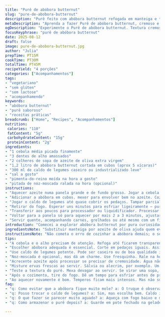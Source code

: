 ```yaml
---
title: "Purê de abóbora butternut"
slug: "pure-de-abobora-butternut"
description: "Purê feito com abóbora butternut refogada em manteiga e temperada com caldo de legumes caseiro. Textura cremosa, levemente adocicada, com toque sutil de noz-moscada. Preparação prática sem lactose, ovos, glúten ou nozes. Ótima para servir como acompanhamento ou entrada reconfortante em qualquer estação, especialmente no outono. Ajustes para quem tem restrição a manteiga, usando óleo de coco ou azeite. Tempero ajustável conforme desejo, fácil de equilibrar com sal, pimenta e ervas."
metaDescription: "Aprenda a fazer Purê de abóbora butternut, cremoso e saboroso, livre de lactose e glúten. Uma ótima opção de acompanhamento em qualquer época."
ogDescription: "Experimente o Purê de abóbora butternut. Textura cremosa, sabor equilibrado e fácil de fazer. Ideal para acompanhar pratos variados."
focusKeyphrase: "purê de abóbora butternut"
date: 2025-08-12
draft: false
image: pure-de-abobora-butternut.jpg
author: "Julia"
prepTime: PT15M
cookTime: PT30M
totalTime: PT45M
recipeYield: "4 porções"
categories: ["Acompanhamentos"]
tags:
- "vegetariano"
- "sem glúten"
- "sem lactose"
- "acompanhamendo"
keywords:
- "abóbora butternut"
- "purê saboroso"
- "receitas práticas"
breadcrumb: ["Home", "Recipes", "Acompanhamentos"]
nutrition: 
 calories: "110"
 fatContent: "5g"
 carbohydrateContent: "15g"
 proteinContent: "2g"
ingredients:
- "1 cebola média picada finamente"
- "3 dentes de alho amassados"
- "2 colheres de sopa de azeite de oliva extra virgem"
- "1,2 litro de abóbora butternut cortada em cubos (aprox 5 xícaras)"
- "300 ml de caldo de legumes caseiro ou industrializado leve"
- "sal a gosto"
- "pimenta-do-reino moída na hora a gosto"
- "pitada de noz-moscada ralada na hora (opcional)"
instructions:
- "Aquecer azeite numa panela grande e de fundo grosso. Jogar a cebola e o alho, mexendo sempre, até ficarem translúcidos e perfumados—sem deixar dourar demais, senão amarga."
- "Adicionar a abóbora em cubos. mexer para envolver bem no azeite. Cozinhar em fogo médio-baixo, mexendo vez em quando, até a abóbora começar a apresentar uma leve coloração dourada e estar quase macia; isso indica caramelização leve para aumentar sabor."
- "Jogar o caldo de legumes até quase cobrir os pedaços. Tampar parcialmente. Deixar cozinhar por 25 minutos ou até que a abóbora esteja macia, quase se desmanchando se apertar com garfo. Evite mexer demais para não virar papa cedo."
- "Retirar do fogo. Esperar uns minutos para esfriar ligeiramente — purê muito quente pode soltar água demais no processador."
- "Transferir aos poucos para processador ou liquidificador. Processar até obter textura cremosa e uniforme. Se precisar, acrescentar pouquinho caldo, mas devagar para não afinar demais."
- "Voltar para a panela só para aquecer por mais 2 a 3 minutos, ajustar sal, pimenta e colocar a noz-moscada ralada, mexendo rápido para incorporar aroma intenso."
- "Servir quente, acompanhando carnes, grelhados ou até mesmo com um fio de azeite e folhas frescas, como sálvia ou alecrim, para dar um toque final."
introduction: "Comecei a explorar abóbora butternut por pura curiosidade na cozinha. Queria algo além do tradicional purê de batata, algo que trouxesse cor e sabor intenso sem muito trabalho. A abóbora me ofereceu doçura na medida certa e uma textura que permite mil possibilidades. Aprendi que usar caldo de legumes em vez de água dá corpo e sabor sem complicar. Na primeira tentativa, deixei a abóbora amolecer demais e perdi a textura ótima. Depois disso, passei a controlar melhor o ponto pelo toque e pela mudança visual—aquelas bordas levemente douradas no cozimento fazem toda diferença. O resultado? Um purê cremoso, versátil, acessível e com aquele jeitinho brasileiro que comfort food tem que ter."
ingredientsNote: "Substituir manteiga por azeite de oliva ajuda quem evita laticínios. O alho e a cebola precisam ser bem refogados para liberar aroma mas sem queimar, porque pesado demais deixa amarga. Use abóbora cortada em cubos uniformes para cozinhar bem por igual. Caldo de legumes caseiro é sempre melhor, mas os industrializados de boa qualidade também funcionam, escolha os com baixa quantidade de sódio. A noz-moscada é opcional mas acrescenta um toque especial, então não descarte se tiver bichinho de cozinha para aromatizar. A pimenta moída na hora faz muita diferença no sabor, prefira assim em vez de pimenta já moída há tempos."
instructionsNote: "Não cometa o erro de cozinhar a abóbora demais; o segredo é que ela alcance ponto macio mas ainda firme para não virar uma sopa rala. Observe as bordas dos cubos, quando começarem a dourar suavemente, está na hora de colocar o caldo. Tampe parcialmente para que a evaporação regulada deixe o caldo mais concentrado. No processador, pulse e verifique sempre para não exagerar—quanto tempo mais bate, mais fino fica, quem quer textura mais rústica interrompe antes. Se faltar cremosidade, colocar um fio extra de azeite é melhor que água ou caldo para equilibrar sabor e corpo. Aquecer depois do processamento serve para deixar pra servir na temperatura certa e realçar temperos—mas cuidado para não ferver e perder textura."
tips:
- "A cebola e o alho precisam de atenção. Refoga até ficarem transparentes. Não deixe queimar. O queimado amarga. Essa é a base do sabor."
- "Escolher abóbora adequada é essencial. Corte em pedaços iguais. Assim cozinha por igual. A textura macia, mas firme, é o ideal. Olhe a coloração dourada."
- "Use caldo de legumes potente. Pode ser caseiro ou de boa qualidade industrial. Caldo deixa o purê mais rico. A água não dá o mesmo sabor."
- "Noz-moscada é opcional, mas dá um charme. Use fresquinha. Rale na hora. Não descarte, parece pouco, mas faz diferença no final."
- "Acrecente azeite após processar se precisar de cremosidade. Água não é a melhor opção. O azeite mantém o sabor e dá uma textura linda."
- "Misture ervas frescas ao servir. Sálvia ou alecrim, por exemplo. Um toque fresco. Realça o gosto, e dá vida ao prato. O visual conta."
- "Teste a textura do purê. Mexa devagar ao servir. Se virar uma sopa, não fique triste, um pouco ficou mole apenas. Mas o sabor tá lá ainda."
- "Após o cozimento, tire do fogo. Dê um tempo para esfriar antes de processar. Calor excessivo solta água. Faça sempre assim."
- "Ao aquecer novamente é bom. Temperos ficam mais intensos. Mas não suba a temperatura a ponto de ferver. O foco é o sabor no ponto certo."
faq:
- "q: Como evitar que a abóbora fique muito mole? a: O truque é observar as bordas. Quando dourar, adicione o caldo. O ponto certo é firme."
- "q: Posso trocar o caldo de legumes? a: Sim, mas escolha bem. Caldo industrializado tem que ser leve. Prefira com pouco sódio. Sabor em primeiro lugar."
- "q: O que fazer se parecer muito aguado? a: Aqueça com fogo baixo e mexa. Se necessário, um fio de azeite. Assim o sabor se intensifica. Mas não ferver."
- "q: Como armazenar o purê depois? a: Guarde em pote fechado na geladeira, até 3 dias. Pode congelar também, mas lembre-se que a textura muda. Descongelar devagar."

---
```

